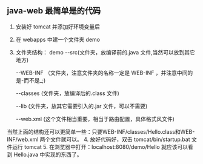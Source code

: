 
## java-web 最简单是的代码

1. 安装好 tomcat 并添加好环境变量后
2. 在 webapps 中建一个文件夹 demo
3. 文件夹结构：
  demo
    --src(文件夹，放编译前的.java 文件,当然可以放到其它地方)

    --WEB-INF （文件夹，注意文件夹的名称一定是 WEB-INF ，并注意中间的是-而不是_;)

      --classes (文件夹，放编译后的.class 文件)

      --lib (文件夹，放其它需要引入的.jar 文件，可以不需要)

      --web.xml (这个文件相当重要，相当于路由配置，具体格式风文件)

  当然上面的结构还可以更简单一些：只要WEB-INF/classes/Hello.class和WEB-INF/web.xml 两个文件就可以。
 4. 放好代码好，双击 tomcat/bin/startup.bat 文件运行 tomcat
 5. 在浏览器中打开：localhost:8080/demo/Hello 就应该可以看到 Hello.java 中实现的东西了。

       

                